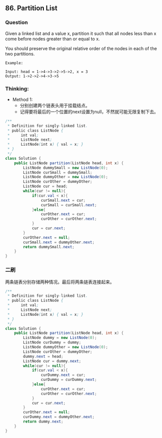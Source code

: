 ## 86. Partition List

### Question
Given a linked list and a value x, partition it such that all nodes less than x come before nodes greater than or equal to x.

You should preserve the original relative order of the nodes in each of the two partitions.

```
Example:

Input: head = 1->4->3->2->5->2, x = 3
Output: 1->2->2->4->3->5
```

### Thinking:
* Method 1:
	* 分别创建两个链表头用于挂载结点。
	* 记得要将最后的一个位置的next设置为null，不然就可能无限复制下去。

```Java
/**
 * Definition for singly-linked list.
 * public class ListNode {
 *     int val;
 *     ListNode next;
 *     ListNode(int x) { val = x; }
 * }
 */
class Solution {
    public ListNode partition(ListNode head, int x) {
        ListNode dummySmall = new ListNode(0);
        ListNode curSmall = dummySmall;
        ListNode dummyOther = new ListNode(0);
        ListNode curOther = dummyOther;
        ListNode cur = head;
        while(cur != null){
            if(cur.val < x){
                curSmall.next = cur;
                curSmall = curSmall.next;
            }else{
                curOther.next = cur;
                curOther = curOther.next;
            }
            cur = cur.next;
        }
        curOther.next = null;
        curSmall.next = dummyOther.next;
        return dummySmall.next;
    }
}
```

### 二刷
两条链表分别存储两种情况。最后将两条链表连接起来。
```Java
/**
 * Definition for singly-linked list.
 * public class ListNode {
 *     int val;
 *     ListNode next;
 *     ListNode(int x) { val = x; }
 * }
 */
class Solution {
    public ListNode partition(ListNode head, int x) {
        ListNode dummy = new ListNode(0);
        ListNode curDummy = dummy;
        ListNode dummyOther = new ListNode(0);
        ListNode curOther = dummyOther;
        dummy.next = head;
        ListNode cur = dummy.next;
        while(cur != null){
            if(cur.val < x){
                curDummy.next = cur;
                curDummy = curDummy.next;
            }else{
                curOther.next = cur;
                curOther = curOther.next;
            }
            cur = cur.next;
        }
        curOther.next = null;
        curDummy.next = dummyOther.next;
        return dummy.next;
    }
}
```
